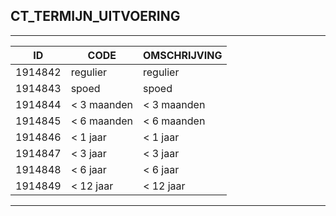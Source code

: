 ## CT_TERMIJN_UITVOERING

***

|ID                              	|CODE          	|OMSCHRIJVING|
|------                          	|----          	|-----    |
|1914842|regulier|regulier|
|1914843|spoed|spoed|
|1914844|< 3 maanden|< 3 maanden|
|1914845|< 6 maanden|< 6 maanden|
|1914846|< 1 jaar|< 1 jaar|
|1914847|< 3 jaar|< 3 jaar|
|1914848|< 6 jaar|< 6 jaar|
|1914849|< 12 jaar|< 12 jaar|


***
